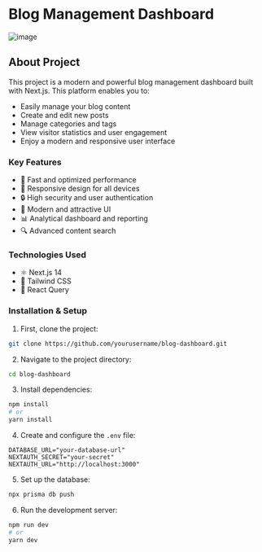 # Blog Management Dashboard
![image](https://github.com/user-attachments/assets/33ac9109-11a8-4a3c-b774-98a2de603e95)


## About Project

This project is a modern and powerful blog management dashboard built with Next.js. This platform enables you to:

- Easily manage your blog content
- Create and edit new posts
- Manage categories and tags
- View visitor statistics and user engagement
- Enjoy a modern and responsive user interface

### Key Features

- 🚀 Fast and optimized performance
- 📱 Responsive design for all devices
- 🔒 High security and user authentication
- 🎨 Modern and attractive UI
- 📊 Analytical dashboard and reporting
- 🔍 Advanced content search

### Technologies Used

- ⚛️ Next.js 14
- 🎨 Tailwind CSS
- 🔄 React Query

### Installation & Setup

1. First, clone the project:

```bash
git clone https://github.com/yourusername/blog-dashboard.git
```

2. Navigate to the project directory:

```bash
cd blog-dashboard
```

3. Install dependencies:

```bash
npm install
# or
yarn install
```

4. Create and configure the `.env` file:

```env
DATABASE_URL="your-database-url"
NEXTAUTH_SECRET="your-secret"
NEXTAUTH_URL="http://localhost:3000"
```

5. Set up the database:

```bash
npx prisma db push
```

6. Run the development server:

```bash
npm run dev
# or
yarn dev
```
